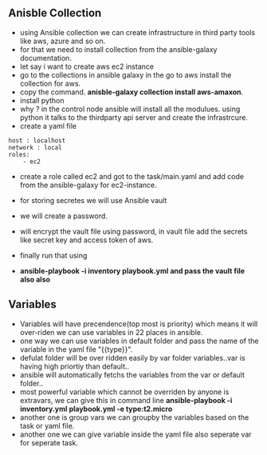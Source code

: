 ## Anisble Collection

- using Ansible collection we can create infrastructure in third party tools like aws, azure and so on.
- for that we need to install collection from the ansible-galaxy documentation.
- let say i want to create aws ec2 instance
- go to the collections in ansible galaxy in the go to aws install the collection for aws.
- copy the command. **anisble-galaxy collection install aws-amaxon**.
- install python
- why ? in the control node ansible will  install all the modulues. using python it talks to the thirdparty api server and create the infrastrcure.
- create a yaml file

```
host : localhost
network : local
roles:
    - ec2
```
- create a role called ec2 and got to the task/main.yaml and add code from the ansible-galaxy for ec2-instance.
- for storing secretes we will use Ansible vault
- we will create a password.
- will encrypt the vault file using password, in vault file add the secrets like secret key and access token of aws.
- finally run that using 

- **ansible-playbook -i inventory playbook.yml and pass the vault file also also**


## Variables

- Variables will have precendence(top most is priority) which means it will over-riden we can use variables in 22 places in ansible.
- one way we can  use variables in default folder and pass the name of the variable in the yaml file "{{type}}".
- defulat folder will be over ridden easily by var folder variables..var is having high priortiy than default..
- ansible will automatically fetchs the variables from the var or default folder..
- most powerful variable which cannot be overriden by anyone is extravars, we can give this in command line
**ansible-playbook -i inventory.yml playbook.yml -e type:t2.micro**
- another one is group vars we can groupby the variables based on the task or yaml file.
- another one we can give variable inside the yaml file also seperate var for seperate task.